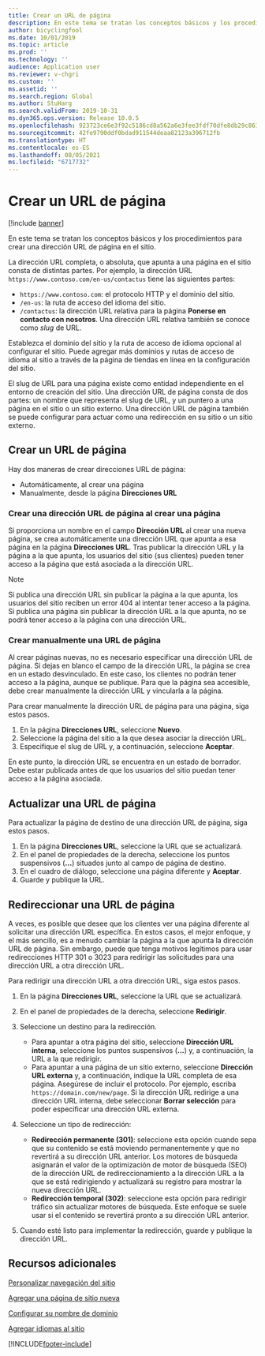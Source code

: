 ```yaml
---
title: Crear un URL de página
description: En este tema se tratan los conceptos básicos y los procedimientos para crear una dirección URL de página en el sitio.
author: bicyclingfool
ms.date: 10/01/2019
ms.topic: article
ms.prod: ''
ms.technology: ''
audience: Application user
ms.reviewer: v-chgri
ms.custom: ''
ms.assetid: ''
ms.search.region: Global
ms.author: StuHarg
ms.search.validFrom: 2019-10-31
ms.dyn365.ops.version: Release 10.0.5
ms.openlocfilehash: 923723ce6e3f92c5186cd8a562a6e3fee3fdf70dfe8db29c86192cb1db515b1a
ms.sourcegitcommit: 42fe9790ddf0bdad911544deaa82123a396712fb
ms.translationtype: HT
ms.contentlocale: es-ES
ms.lasthandoff: 08/05/2021
ms.locfileid: "6717732"
---
```

# <a name="create-a-page-url"></a>Crear un URL de página

[!include [banner](includes/banner.md)]

En este tema se tratan los conceptos básicos y los procedimientos para crear una dirección URL de página en el sitio.

La dirección URL completa, o absoluta, que apunta a una página en el sitio consta de distintas partes. Por ejemplo, la dirección URL `https://www.contoso.com/en-us/contactus` tiene las siguientes partes:

- `https://www.contoso.com`: el protocolo HTTP y el dominio del sitio.
- `/en-us`: la ruta de acceso del idioma del sitio.
- `/contactus`: la dirección URL relativa para la página **Ponerse en contacto con nosotros**. Una dirección URL relativa también se conoce como *slug* de URL.

Establezca el dominio del sitio y la ruta de acceso de idioma opcional al configurar el sitio. Puede agregar más dominios y rutas de acceso de idioma al sitio a través de la página de tiendas en línea en la configuración del sitio.

El slug de URL para una página existe como entidad independiente en el entorno de creación del sitio. Una dirección URL de página consta de dos partes: un nombre que representa el slug de URL, y un puntero a una página en el sitio o un sitio externo. Una dirección URL de página también se puede configurar para actuar como una redirección en su sitio o un sitio externo.

## <a name="create-a-page-url"></a>Crear un URL de página

Hay dos maneras de crear direcciones URL de página:

- Automáticamente, al crear una página
- Manualmente, desde la página **Direcciones URL**

### <a name="create-a-page-url-when-you-create-a-page"></a>Crear una dirección URL de página al crear una página

Si proporciona un nombre en el campo **Dirección URL** al crear una nueva página, se crea automáticamente una dirección URL que apunta a esa página en la página **Direcciones URL**. Tras publicar la dirección URL y la página a la que apunta, los usuarios del sitio (sus clientes) pueden tener acceso a la página que está asociada a la dirección URL.

> [!NOTE]
> Si publica una dirección URL sin publicar la página a la que apunta, los usuarios del sitio reciben un error 404 al intentar tener acceso a la página. Si publica una página sin publicar la dirección URL a la que apunta, no se podrá tener acceso a la página con una dirección URL.

### <a name="manually-create-a-page-url"></a>Crear manualmente una URL de página

Al crear páginas nuevas, no es necesario especificar una dirección URL de página. Si dejas en blanco el campo de la dirección URL, la página se crea en un estado desvinculado. En este caso, los clientes no podrán tener acceso a la página, aunque se publique. Para que la página sea accesible, debe crear manualmente la dirección URL y vincularla a la página.

Para crear manualmente la dirección URL de página para una página, siga estos pasos.

1. En la página **Direcciones URL**, seleccione **Nuevo**.
1. Seleccione la página del sitio a la que desea asociar la dirección URL.
1. Especifique el slug de URL y, a continuación, seleccione **Aceptar**.

En este punto, la dirección URL se encuentra en un estado de borrador. Debe estar publicada antes de que los usuarios del sitio puedan tener acceso a la página asociada.

## <a name="update-a-page-url"></a>Actualizar una URL de página

Para actualizar la página de destino de una dirección URL de página, siga estos pasos.

1. En la página **Direcciones URL**, seleccione la URL que se actualizará.
1. En el panel de propiedades de la derecha, seleccione los puntos suspensivos (**...**) situados junto al campo de página de destino.
1. En el cuadro de diálogo, seleccione una página diferente y **Aceptar**.
1. Guarde y publique la URL.

## <a name="redirect-a-page-url"></a>Redireccionar una URL de página

A veces, es posible que desee que los clientes ver una página diferente al solicitar una dirección URL específica. En estos casos, el mejor enfoque, y el más sencillo, es a menudo cambiar la página a la que apunta la dirección URL de página. Sin embargo, puede que tenga motivos legítimos para usar redirecciones HTTP 301 o 3023 para redirigir las solicitudes para una dirección URL a otra dirección URL.

Para redirigir una dirección URL a otra dirección URL, siga estos pasos.

1. En la página **Direcciones URL**, seleccione la URL que se actualizará.
1. En el panel de propiedades de la derecha, seleccione **Redirigir**.
1. Seleccione un destino para la redirección.

    - Para apuntar a otra página del sitio, seleccione **Dirección URL interna**, seleccione los puntos suspensivos (**...**) y, a continuación, la URL a la que redirigir.
    - Para apuntar a una página de un sitio externo, seleccione **Dirección URL externa** y, a continuación, indique la URL completa de esa página. Asegúrese de incluir el protocolo. Por ejemplo, escriba `https://domain.com/new/page`. Si la dirección URL redirige a una dirección URL interna, debe seleccionar **Borrar selección** para poder especificar una dirección URL externa.

1. Seleccione un tipo de redirección:

    - **Redirección permanente (301)**: seleccione esta opción cuando sepa que su contenido se está moviendo permanentemente y que no revertirá a su dirección URL anterior. Los motores de búsqueda asignarán el valor de la optimización de motor de búsqueda (SEO) de la dirección URL de redireccionamiento a la dirección URL a la que se está redirigiendo y actualizará su registro para mostrar la nueva dirección URL. 
    - **Redirección temporal (302)**: seleccione esta opción para redirigir tráfico sin actualizar motores de búsqueda. Este enfoque se suele usar si el contenido se revertirá pronto a su dirección URL anterior.

1. Cuando esté listo para implementar la redirección, guarde y publique la dirección URL.

## <a name="additional-resources"></a>Recursos adicionales

[Personalizar navegación del sitio](customize-site-navigation.md)

[Agregar una página de sitio nueva](add-new-page.md)

[Configurar su nombre de dominio](configure-your-domain-name.md)

[Agregar idiomas al sitio](add-languages-to-site.md)


[!INCLUDE[footer-include](../includes/footer-banner.md)]
